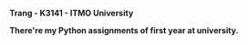 **Trang - K3141 - ITMO University**

**There're my Python assignments of first year at university.**
